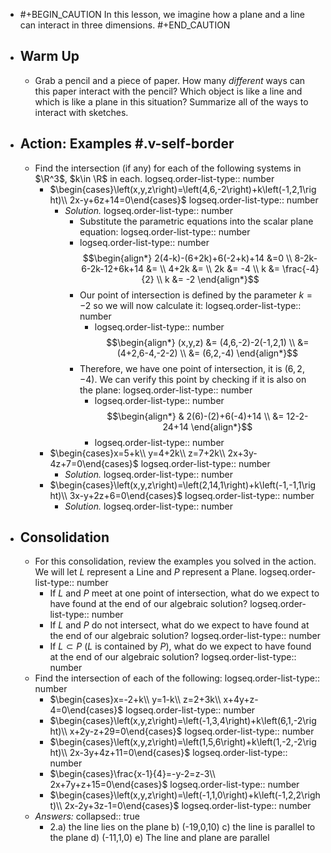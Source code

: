 - #+BEGIN_CAUTION
  In this lesson, we imagine how a plane and a line can interact in three dimensions.
  #+END_CAUTION
- ## Warm Up
	- Grab a pencil and a piece of paper. How many *different* ways can this paper interact with the pencil? Which object is like a line and which is like a plane in this situation? Summarize all of the ways to interact with sketches.
- ## Action:  Examples #.v-self-border
	- Find the intersection (if any) for each of the following systems in $\R^3$, $k\in \R$ in each.
	  logseq.order-list-type:: number
		- $\begin{cases}\left(x,y,z\right)=\left(4,6,-2\right)+k\left(-1,2,1\right)\\ 2x-y+6z+14=0\end{cases}$
		  logseq.order-list-type:: number
			- *Solution.*
			  logseq.order-list-type:: number
				- Substitute the parametric equations into the scalar plane equation:
				  logseq.order-list-type:: number
				- logseq.order-list-type:: number
				  $$\begin{align*}
				  2(4-k)-(6+2k)+6(-2+k)+14 &=0 \\
				  8-2k-6-2k-12+6k+14 &= \\
				  4+2k &= \\
				  2k &= -4 \\
				  k &= \frac{-4}{2} \\
				  k &= -2
				  \end{align*}$$
				- Our point of intersection is defined by the parameter $k=-2$ so we will now calculate it:
				  logseq.order-list-type:: number
					- logseq.order-list-type:: number
					  $$\begin{align*}
					  (x,y,z) &= (4,6,-2)-2(-1,2,1) \\
					  &= (4+2,6-4,-2-2) \\
					  &= (6,2,-4)
					  \end{align*}$$
				- Therefore, we have one point of intersection, it is $(6,2,-4)$. We can verify this point by checking if it is also on the plane:
				  logseq.order-list-type:: number
					- logseq.order-list-type:: number
					  $$\begin{align*}
					  & 2(6)-(2)+6(-4)+14 \\
					  &= 12-2-24+14
					  \end{align*}$$
					- logseq.order-list-type:: number
		- $\begin{cases}x=5+k\\ y=4+2k\\ z=7+2k\\ 2x+3y-4z+7=0\end{cases}$
		  logseq.order-list-type:: number
			- *Solution.*
			  logseq.order-list-type:: number
		- $\begin{cases}\left(x,y,z\right)=\left(2,14,1\right)+k\left(-1,-1,1\right)\\ 3x-y+2z+6=0\end{cases}$
		  logseq.order-list-type:: number
			- *Solution.*
			  logseq.order-list-type:: number
- ## Consolidation
	- For this consolidation, review the examples you solved in the action. We will let $L$ represent a Line and $P$ represent a Plane.
	  logseq.order-list-type:: number
		- If $L$ and $P$ meet at one point of intersection, what do we expect to have found at the end of our algebraic solution?
		  logseq.order-list-type:: number
		- If $L$ and $P$ do not intersect, what do we expect to have found at the end of our algebraic solution?
		  logseq.order-list-type:: number
		- If $L\subset P$ ($L$ is contained by $P$), what do we expect to have found at the end of our algebraic solution?
		  logseq.order-list-type:: number
	- Find the intersection of each of the following:
	  logseq.order-list-type:: number
		- $\begin{cases}x=-2+k\\ y=1-k\\ z=2+3k\\ x+4y+z-4=0\end{cases}$
		  logseq.order-list-type:: number
		- $\begin{cases}\left(x,y,z\right)=\left(-1,3,4\right)+k\left(6,1,-2\right)\\ x+2y-z+29=0\end{cases}$
		  logseq.order-list-type:: number
		- $\begin{cases}\left(x,y,z\right)=\left(1,5,6\right)+k\left(1,-2,-2\right)\\ 2x-3y+4z+11=0\end{cases}$
		  logseq.order-list-type:: number
		- $\begin{cases}\frac{x-1}{4}=-y-2=z-3\\ 2x+7y+z+15=0\end{cases}$
		  logseq.order-list-type:: number
		- $\begin{cases}\left(x,y,z\right)=\left(-1,1,0\right)+k\left(-1,2,2\right)\\ 2x-2y+3z-1=0\end{cases}$
		  logseq.order-list-type:: number
	- *Answers:*
	  collapsed:: true
		- 2.a) the line lies on the plane b) (-19,0,10) c) the line is parallel to the plane d) (-11,1,0) e) The line and plane are parallel